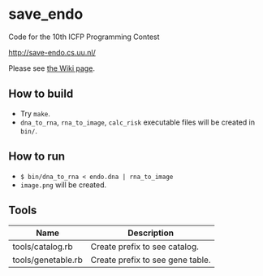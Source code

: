 save_endo
=========

Code for the 10th ICFP Programming Contest

http://save-endo.cs.uu.nl/

Please see [the Wiki page](https://github.com/ktaobo/save_endo/wiki).

## How to build
* Try `make`.
* `dna_to_rna`, `rna_to_image`, `calc_risk` executable files will be created in `bin/`.

## How to run
* `$ bin/dna_to_rna < endo.dna | rna_to_image`
* `image.png` will be created.


## Tools
| Name               | Description                      |
|--------------------|----------------------------------|
| tools/catalog.rb   | Create prefix to see catalog.    |
| tools/genetable.rb | Create prefix to see gene table. |
